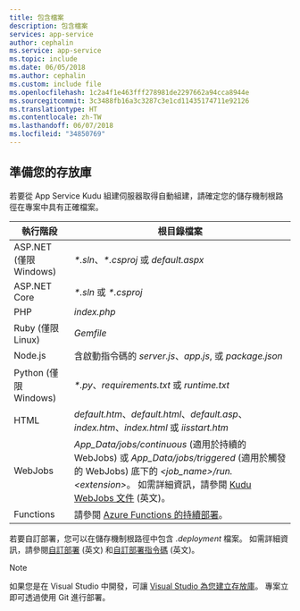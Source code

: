 ```yaml
---
title: 包含檔案
description: 包含檔案
services: app-service
author: cephalin
ms.service: app-service
ms.topic: include
ms.date: 06/05/2018
ms.author: cephalin
ms.custom: include file
ms.openlocfilehash: 1c2a4f1e463fff278981de2297662a94cca8944e
ms.sourcegitcommit: 3c3488fb16a3c3287c3e1cd11435174711e92126
ms.translationtype: HT
ms.contentlocale: zh-TW
ms.lasthandoff: 06/07/2018
ms.locfileid: "34850769"
---
```

## <a name="prepare-your-repository"></a>準備您的存放庫

若要從 App Service Kudu 組建伺服器取得自動組建，請確定您的儲存機制根路徑在專案中具有正確檔案。

| 執行階段 | 根目錄檔案 |
|-|-|
| ASP.NET (僅限 Windows) | _*.sln_、_*.csproj_ 或 _default.aspx_ |
| ASP.NET Core | _*.sln_ 或 _*.csproj_ |
| PHP | _index.php_ |
| Ruby (僅限 Linux) | _Gemfile_ |
| Node.js | 含啟動指令碼的 _server.js_、_app.js_, 或 _package.json_ |
| Python (僅限 Windows) | _\*.py_、_requirements.txt_ 或 _runtime.txt_ |
| HTML | _default.htm_、_default.html_、_default.asp_、_index.htm_、_index.html_ 或 _iisstart.htm_ |
| WebJobs | _App\_Data/jobs/continuous_ (適用於持續的 WebJobs) 或 _App\_Data/jobs/triggered_ (適用於觸發的 WebJobs) 底下的 _\<job_name>/run.\<extension>_。 如需詳細資訊，請參閱 [Kudu WebJobs 文件](https://github.com/projectkudu/kudu/wiki/WebJobs) \(英文\)。 |
| Functions | 請參閱 [Azure Functions 的持續部署](../articles/azure-functions/functions-continuous-deployment.md#continuous-deployment-requirements)。 |

若要自訂部署，您可以在儲存機制根路徑中包含 _.deployment_ 檔案。 如需詳細資訊，請參閱[自訂部署](https://github.com/projectkudu/kudu/wiki/Customizing-deployments) \(英文\) 和[自訂部署指令碼](https://github.com/projectkudu/kudu/wiki/Custom-Deployment-Script) \(英文\)。

> [!NOTE]
> 如果您是在 Visual Studio 中開發，可讓 [Visual Studio 為您建立存放庫](/vsts/git/tutorial/creatingrepo?view=vsts&tabs=visual-studio)。 專案立即可透過使用 Git 進行部署。
>
>

